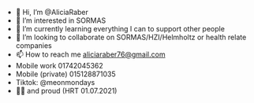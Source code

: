 - 👋 Hi, I’m @AliciaRaber
- 👀 I’m interested in SORMAS
- 🌱 I’m currently learning everything I can to support other people
- 💞️ I’m looking to collaborate on SORMAS/HZI/Helmholtz or health relate companies
- 📫 How to reach me aliciaraber76@gmail.com
- Mobile work 01742045362
- Mobile (private) 015128871035
- Tiktok: @meonmondays
- 🏳️‍⚧ and proud (HRT 01.07.2021)

